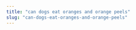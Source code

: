 ```yaml
---
title: "can dogs eat oranges and orange peels"
slug: "can-dogs-eat-oranges-and-orange-peels"
---
```


